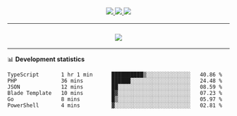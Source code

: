 <h3 align="center">
  <a href="https://github.com/hwalker928">
      <img src="https://img.shields.io/github/followers/hwalker928?label=Followers&style=for-the-badge&color=lightblue">
  </a>
  <a href="https://harryw.link/discord" alt="Discord">
      <img src="https://img.shields.io/discord/738451951758606336?label=discord&style=for-the-badge&color=lightblue"/>
  </a>
  <a href="https://harryw.link/sparked" alt="Sparked Host">
      <img src="https://img.shields.io/static/v1?label=Sponsor&message=Sparked%20Host&color=yellow&style=for-the-badge"/>
  </a>
</h3>

<hr>


<h3 align="center">
  <a href="https://github.com/hwalker928">
      <img src="https://github-profile-trophy.vercel.app/?username=hwalker928&no-bg=true&no-frame=true">
  </a>
</h3>


<hr>

📊 **Development statistics**

<!--START_SECTION:waka-->

```text
TypeScript       1 hr 1 min      ██████████▒░░░░░░░░░░░░░░   40.86 %
PHP              36 mins         ██████░░░░░░░░░░░░░░░░░░░   24.48 %
JSON             12 mins         ██░░░░░░░░░░░░░░░░░░░░░░░   08.59 %
Blade Template   10 mins         █▓░░░░░░░░░░░░░░░░░░░░░░░   07.23 %
Go               8 mins          █▒░░░░░░░░░░░░░░░░░░░░░░░   05.97 %
PowerShell       4 mins          ▓░░░░░░░░░░░░░░░░░░░░░░░░   02.81 %
```

<!--END_SECTION:waka-->
